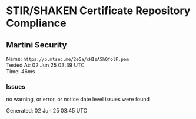 # STIR/SHAKEN Certificate Repository Compliance

## Martini Security

Name: `https://p.mtsec.me/2e5a/cHIzA5hQfolF.pem`\
Tested At: 02 Jun 25 03:39 UTC\
Time: 46ms

### Issues

no warning, or error, or notice date level issues were found

Generated: 02 Jun 25 03:45 UTC